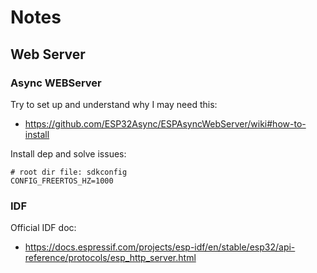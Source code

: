 # Notes

## Web Server

### Async WEBServer

Try to set up and understand why I may need this:
- https://github.com/ESP32Async/ESPAsyncWebServer/wiki#how-to-install

Install dep and solve issues:

```test
# root dir file: sdkconfig
CONFIG_FREERTOS_HZ=1000
```

### IDF

Official IDF doc:
- https://docs.espressif.com/projects/esp-idf/en/stable/esp32/api-reference/protocols/esp_http_server.html